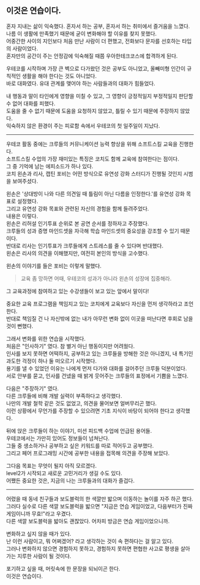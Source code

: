## 이것은 연습이다.

혼자 지내는 삶이 익숙했다. 혼자서 하는 공부, 혼자서 하는 취미에서 즐거움을 느꼈다.      
나름 이 생활에 만족했기 때문에 굳이 변화해야 할 이유를 찾지 못했다.  
어중간한 사이의 지인보다 처음 만난 사람이 더 편했고, 전화보다 문자를 선호하는 타입의 사람이었다.    
혼자만의 공간이 주는 안정감에 익숙해질 때쯤 우아한테크코스에 합격하게 된다.  

우테코를 시작하며 가장 큰 벽으로 다가왔던 것은 공부도 아니었고, 올빼미형 인간이 규칙적인 생활을 해야 한다는 것도 아니었다.    
바로 대화였다. 유대 관계를 맺어야 하는 사람들과의 대화가 힘들었다.  

내 행동과 말이 타인에게 영향을 미칠 수 있고, 그 영향이 긍정적일지 부정적일지 판단할 수 없어 대화를 피했다.    
도움을 줄 수 없기 때문에 도움을 요청하지 않았고, 틀릴 수 있기 때문에 주장하지 않았다.    
익숙하지 않은 환경이 주는 피로함 속에서 우테코의 첫 일주일이 지났다.  

---

우테코 활동 중에는 크루들의 커뮤니케이션 능력 향상을 위해 소프트스킬 교육을 진행한다.    
소프트스킬 수업의 가장 재미있는 특징은 코치도 함께 교육에 참여한다는 점이다.    
그 중 기억에 남는 에피소드가 하나 있다.     
코치 왼손과 리사, 캡틴 포비는 어떤 방식으로 유연성 강화 스터디가 진행될 것인지 시범을 보여주셨다.   

왼손은 '상대방이 나와 다른 의견일 때 틀림이 아닌 다름을 인정한다.'를 유연성 강화 목표로 설정했다.    
그리고 유연성 강화 목표와 관련된 자신의 경험을 함께 들려주었다.     
내용은 이렇다.    
왼손은 리허설 인기투표 순위로 본 공연 순서를 정하자고 주장했다.    
크루들의 성과 증명 마인드셋을 자극해 학습 마인드셋의 중요성을 강조할 수 있기 때문이다.    
반대로 리사는 인기투표가 크루들에게 스트레스를 줄 수 있다며 반대했다.  
왼손은 리사의 의견을 이해했지만, 여전히 본인의 방식을 고수했다.  

왼손의 이야기를 들은 포비는 이렇게 말했다.    
> 교육 좀 망하면 어때, 우테코의 성과가 아니라 왼손의 성장에 집중해라.  

그 교육과정에 참여하고 있는 수강생들이 보고 있는 앞에서 말이다!  

중요한 교육 프로그램을 책임지고 있는 코치에게 교육보다 자신을 먼저 생각하라고 조언한다.    
반대로 책임질 건 나 자신밖에 없는 내가 아무런 변화 없이 이곳을 떠난다면 후회로 남을 것이 뻔했다.  

그래서 변화를 위한 연습을 시작했다.  
처음은 "인사하기" 였다. 참 별거 아닌 행동이지만 어려웠다.    
인사를 보지 못하면 어떡하지, 공부하고 있는 크루들을 방해한 것은 아니겠지, 내 특기인 과도한 걱정이 하나 둘 떠오르기 시작했다.    
용기를 낼 수 있었던 이유는 나에게 먼저 다가와 대화를 걸어주던 크루들 덕분이었다.  
서로 안부를 묻고, 인사를 건넸을 때 밝게 웃어주는 크루들의 표정에서 기쁨을 느꼈다.  

다음은 "주장하기" 였다.    
다른 크루들에 비해 개발 실력이 부족하다고 생각했다.   
나만의 개발 철학 같은 것도 없었고, 의견을 물어보면 얼버무리곤 했다.  
이런 상황에서 무언가를 주장할 수 있으려면 기초 지식이 바탕이 되어야 한다고 생각했다.  

뒤에 앉은 크루들이 하는 이야기, 미션 피드백 수업에 언급된 용어들.     
우테코에서는 가만히 있어도 정보들이 넘쳐난다.    
그들 중 생소하거나 공부하고 싶은 키워드를 따로 적어두고 공부했다.    
그리고 페어 프로그래밍 시간에 공부한 내용을 접목해 의견을 주장해 보았다.  

그다음 목표는 무엇이 될지 아직 모르겠다.     
level2가 시작되고 새로운 고민거리가 생길 수도 있다.     
어쨌든 중요한 것은, 지금의 나는 크루들과의 대화가 즐겁다.  

---
어렸을 때 동네 친구들과 보도블럭의 한 색깔만 밟으며 이동하는 놀이를 자주 하곤 했다.    
그러다 실수로 다른 색깔 보도블럭을 밟으면 "지금은 연습 게임이었고, 다음부터가 진짜 게임이니까 무효!"라고 우겼다.  
다른 색깔 보도블럭을 밟아도 괜찮았다. 어차피 방금은 연습 게임이었으니까.  

변화하고 싶지 않을 때가 있다.    
난 이런 사람이고, 뭐 어쩌겠어? 라고 생각하는 것이 속 편하다는 걸 알고 있다.     
그러나 변화하지 않으면 경험하지 못하고, 경험하지 못하면 편협한 사고로 평생을 살아가는 지루한 사람이 될 것이다.  

포기하고 싶을 때, 머릿속에 한 문장을 되뇌이곤 한다.  
이것은 연습이다.  

